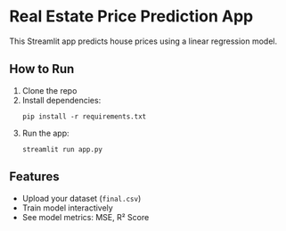 # Real Estate Price Prediction App

This Streamlit app predicts house prices using a linear regression model.

## How to Run

1. Clone the repo
2. Install dependencies:
   ```
   pip install -r requirements.txt
   ```
3. Run the app:
   ```
   streamlit run app.py
   ```

## Features

- Upload your dataset (`final.csv`)
- Train model interactively
- See model metrics: MSE, R² Score
